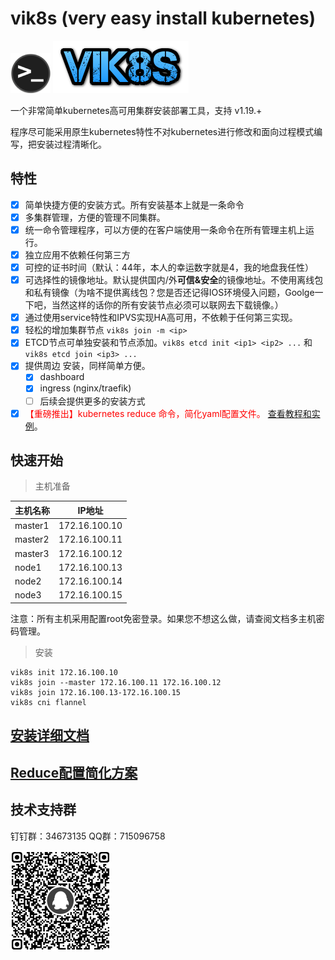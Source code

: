 # vik8s (very easy install kubernetes)
![](./docs/logo.png) ![](docs/logo_txt.png)

一个非常简单kubernetes高可用集群安装部署工具，支持 v1.19.+

程序尽可能采用原生kubernetes特性不对kubernetes进行修改和面向过程模式编写，把安装过程清晰化。

## 特性

- [X] 简单快捷方便的安装方式。所有安装基本上就是一条命令
- [X] 多集群管理，方便的管理不同集群。
- [X] 统一命令管理程序，可以方便的在客户端使用一条命令在所有管理主机上运行。
- [X] 独立应用不依赖任何第三方
- [X] 可控的证书时间（默认：44年，本人的幸运数字就是4，我的地盘我任性）
- [X] 可选择性的镜像地址。默认提供国内/外**可信&安全**的镜像地址。不使用离线包和私有镜像（为啥不提供离线包？您是否还记得IOS环境侵入问题，Goolge一下吧，当然这样的话你的所有安装节点必须可以联网去下载镜像。）
- [X] 通过使用service特性和IPVS实现HA高可用，不依赖于任何第三实现。
- [X] 轻松的增加集群节点 `vik8s join -m <ip>`
- [X] ETCD节点可单独安装和节点添加。`vik8s etcd init <ip1> <ip2> ...` 和 `vik8s etcd join <ip3> ...`
- [X] 提供周边 安装，同样简单方便。
    - [X] dashboard 
    - [X] ingress (nginx/traefik)
    - [ ] 后续会提供更多的安装方式
- [X] <span style="color: red">【重磅推出】kubernetes reduce 命令，简化yaml配置文件。 </span> [查看教程和实例](./docs/REDUCE.MD)。

## 快速开始
> 主机准备

| 主机名称 | IP地址|
|---|---|
| master1 | 172.16.100.10 |
| master2 | 172.16.100.11 |
| master3 | 172.16.100.12 |
| node1 | 172.16.100.13 |e
| node2 | 172.16.100.14 |
| node3 | 172.16.100.15 |

注意：所有主机采用配置root免密登录。如果您不想这么做，请查阅文档多主机密码管理。

>安装

```shell
vik8s init 172.16.100.10 
vik8s join --master 172.16.100.11 172.16.100.12
vik8s join 172.16.100.13-172.16.100.15
vik8s cni flannel
```

## [安装详细文档](./docs/INSTALL.MD)

## [Reduce配置简化方案](./docs/REDUCE.MD)

## 技术支持群
钉钉群：34673135
QQ群：715096758

![](./docs/qq.png) 
